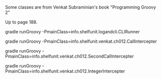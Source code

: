Some classes are from Venkat Subraminian's book "Programming Groovy 2"   

Up to page 188.

gradle runGroovy -PmainClass=info.shelfunit.logandcli.CLIRunner    

gradle runGroovy -PmainClass=info.shelfunit.venkat.ch012.CallIntercepter     

gradle runGroovy -PmainClass=info.shelfunit.venkat.ch012.SecondCallIntercepter     

gradle runGroovy -PmainClass=info.shelfunit.venkat.ch012.IntegerIntercepter         

